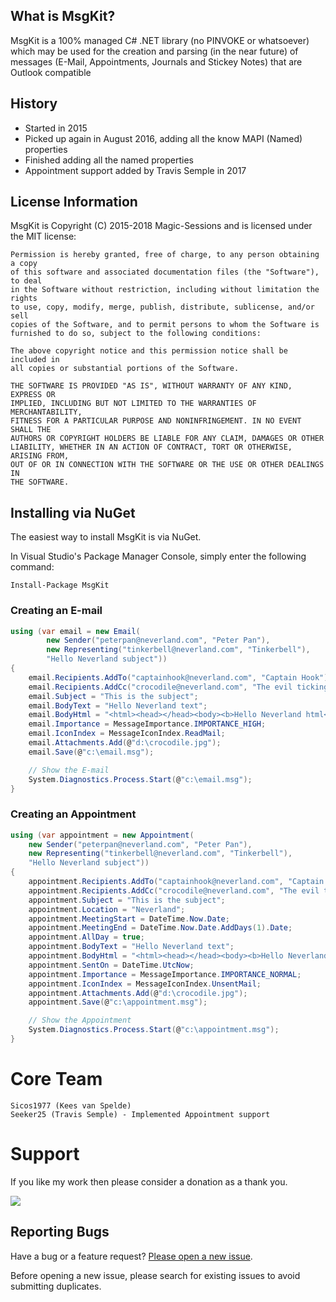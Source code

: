 ## What is MsgKit?

MsgKit is a 100% managed C# .NET library (no PINVOKE or whatsoever) which may be used for the creation and parsing (in the near future) of messages (E-Mail, Appointments, Journals and Stickey Notes) that are Outlook compatible

## History

- Started in 2015
- Picked up again in August 2016, adding all the know MAPI (Named) properties
- Finished adding all the named properties
- Appointment support added by Travis Semple in 2017

## License Information

MsgKit is Copyright (C) 2015-2018 Magic-Sessions and is licensed under the MIT license:

    Permission is hereby granted, free of charge, to any person obtaining a copy
    of this software and associated documentation files (the "Software"), to deal
    in the Software without restriction, including without limitation the rights
    to use, copy, modify, merge, publish, distribute, sublicense, and/or sell
    copies of the Software, and to permit persons to whom the Software is
    furnished to do so, subject to the following conditions:

    The above copyright notice and this permission notice shall be included in
    all copies or substantial portions of the Software.

    THE SOFTWARE IS PROVIDED "AS IS", WITHOUT WARRANTY OF ANY KIND, EXPRESS OR
    IMPLIED, INCLUDING BUT NOT LIMITED TO THE WARRANTIES OF MERCHANTABILITY,
    FITNESS FOR A PARTICULAR PURPOSE AND NONINFRINGEMENT. IN NO EVENT SHALL THE
    AUTHORS OR COPYRIGHT HOLDERS BE LIABLE FOR ANY CLAIM, DAMAGES OR OTHER
    LIABILITY, WHETHER IN AN ACTION OF CONTRACT, TORT OR OTHERWISE, ARISING FROM,
    OUT OF OR IN CONNECTION WITH THE SOFTWARE OR THE USE OR OTHER DEALINGS IN
    THE SOFTWARE.

## Installing via NuGet

The easiest way to install MsgKit is via NuGet.

In Visual Studio's Package Manager Console, simply enter the following command:

    Install-Package MsgKit 

### Creating an E-mail

```csharp
using (var email = new Email(
        new Sender("peterpan@neverland.com", "Peter Pan"),
        new Representing("tinkerbell@neverland.com", "Tinkerbell"),
        "Hello Neverland subject"))
{
    email.Recipients.AddTo("captainhook@neverland.com", "Captain Hook");
    email.Recipients.AddCc("crocodile@neverland.com", "The evil ticking crocodile");
    email.Subject = "This is the subject";
    email.BodyText = "Hello Neverland text";
    email.BodyHtml = "<html><head></head><body><b>Hello Neverland html</b></body></html>";
    email.Importance = MessageImportance.IMPORTANCE_HIGH;
    email.IconIndex = MessageIconIndex.ReadMail;
    email.Attachments.Add(@"d:\crocodile.jpg");
    email.Save(@"c:\email.msg");

    // Show the E-mail
    System.Diagnostics.Process.Start(@"c:\email.msg");
}
```

### Creating an Appointment

```csharp
using (var appointment = new Appointment(
    new Sender("peterpan@neverland.com", "Peter Pan"),
    new Representing("tinkerbell@neverland.com", "Tinkerbell"),
    "Hello Neverland subject")) 
{
    appointment.Recipients.AddTo("captainhook@neverland.com", "Captain Hook");
    appointment.Recipients.AddCc("crocodile@neverland.com", "The evil ticking crocodile");
    appointment.Subject = "This is the subject";
    appointment.Location = "Neverland";
    appointment.MeetingStart = DateTime.Now.Date;
    appointment.MeetingEnd = DateTime.Now.Date.AddDays(1).Date;
    appointment.AllDay = true;
    appointment.BodyText = "Hello Neverland text";
    appointment.BodyHtml = "<html><head></head><body><b>Hello Neverland html</b></body></html>";
    appointment.SentOn = DateTime.UtcNow;
    appointment.Importance = MessageImportance.IMPORTANCE_NORMAL;
    appointment.IconIndex = MessageIconIndex.UnsentMail;
    appointment.Attachments.Add(@"d:\crocodile.jpg");
    appointment.Save(@"c:\appointment.msg");

    // Show the Appointment
    System.Diagnostics.Process.Start(@"c:\appointment.msg");
}
```

Core Team
=========
    Sicos1977 (Kees van Spelde)
    Seeker25 (Travis Semple) - Implemented Appointment support

Support
=======
If you like my work then please consider a donation as a thank you.

<a href="https://www.paypal.com/cgi-bin/webscr?cmd=_s-xclick&hosted_button_id=NS92EXB2RDPYA" target="_blank"><img src="https://www.paypalobjects.com/en_US/i/btn/btn_donate_LG.gif" /></a>

## Reporting Bugs

Have a bug or a feature request? [Please open a new issue](https://github.com/Sicos1977/MsgKit/issues).

Before opening a new issue, please search for existing issues to avoid submitting duplicates.
